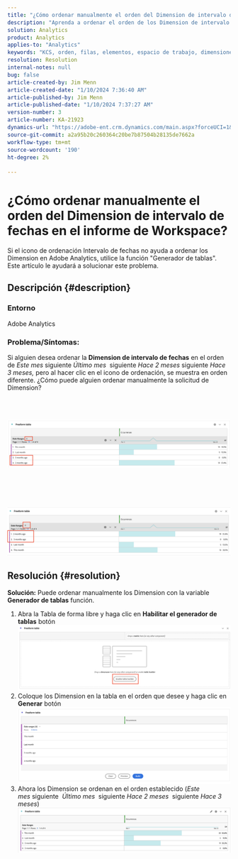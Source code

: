 ```yaml
---
title: "¿Cómo ordenar manualmente el orden del Dimension de intervalo de fechas en el informe de Workspace?"
description: "Aprenda a ordenar el orden de los Dimension de intervalo de fechas en Analytics. Utilice la función \"Generador de tablas\"."
solution: Analytics
product: Analytics
applies-to: "Analytics"
keywords: "KCS, orden, filas, elementos, espacio de trabajo, dimensiones, orden, Analytics"
resolution: Resolution
internal-notes: null
bug: false
article-created-by: Jim Menn
article-created-date: "1/10/2024 7:36:40 AM"
article-published-by: Jim Menn
article-published-date: "1/10/2024 7:37:27 AM"
version-number: 3
article-number: KA-21923
dynamics-url: "https://adobe-ent.crm.dynamics.com/main.aspx?forceUCI=1&pagetype=entityrecord&etn=knowledgearticle&id=c6bf5efd-8aaf-ee11-a569-6045bd006268"
source-git-commit: a2a95b20c260364c20be7b87504b28135de7662a
workflow-type: tm+mt
source-wordcount: '190'
ht-degree: 2%

---
```


# ¿Cómo ordenar manualmente el orden del Dimension de intervalo de fechas en el informe de Workspace?


Si el icono de ordenación Intervalo de fechas no ayuda a ordenar los Dimension en Adobe Analytics, utilice la función &quot;Generador de tablas&quot;. Este artículo le ayudará a solucionar este problema.

## Descripción {#description}


### <b>Entorno</b>

Adobe Analytics



### <b>Problema/Síntomas:</b>

Si alguien desea ordenar la <b>Dimension de intervalo de fechas</b> en el orden de *Este mes* siguiente *Último mes*  siguiente *Hace 2 meses* siguiente *Hace 3 meses,* pero al hacer clic en el icono de ordenación, se muestra en orden diferente.
¿Cómo puede alguien ordenar manualmente la solicitud de Dimension?

<br> <br><br>![](assets/___c7bf5efd-8aaf-ee11-a569-6045bd006268___.png)<br><br> <br><br> <br><br>![](assets/___c9bf5efd-8aaf-ee11-a569-6045bd006268___.png)<br>

## Resolución {#resolution}

<b>Solución:</b>
Puede ordenar manualmente los Dimension con la variable <b>Generador de tablas</b> función.

1. Abra la Tabla de forma libre y haga clic en <b>Habilitar el generador de tablas</b> botón ![](assets/d4eda136-2fcd-ed11-b597-6045bd006793.png)
2. Coloque los Dimension en la tabla en el orden que desee y haga clic en <b>Generar</b> botón![](assets/69497031-30cd-ed11-b597-6045bd006793.png)
3. Ahora los Dimension se ordenan en el orden establecido (*Este mes* siguiente  *Último mes*  siguiente *Hace 2 meses*  siguiente *Hace 3 meses*)![](assets/efb1744a-30cd-ed11-b597-6045bd006793.png)



